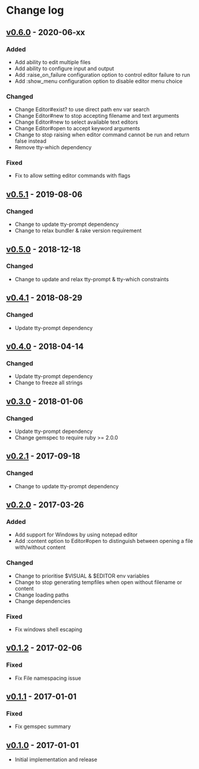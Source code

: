 # Change log

## [v0.6.0] - 2020-06-xx

### Added
* Add ability to edit multiple files
* Add ability to configure input and output
* Add :raise_on_failure configuration option to control editor failure to run
* Add :show_menu configuration option to disable editor menu choice

### Changed
* Change Editor#exist? to use direct path env var search
* Change Editor#new to stop accepting filename and text arguments
* Change Editor#new to select available text editors
* Change Editor#open to accept keyword arguments
* Change to stop raising when editor command cannot be run and return false instead
* Remove tty-which dependency

### Fixed
* Fix to allow setting editor commands with flags

## [v0.5.1] - 2019-08-06

### Changed
* Change to update tty-prompt dependency
* Change to relax bundler & rake version requirement

## [v0.5.0] - 2018-12-18

### Changed
* Change to update and relax tty-prompt & tty-which constraints

## [v0.4.1] - 2018-08-29

### Changed
* Update tty-prompt dependency

## [v0.4.0] - 2018-04-14

### Changed
* Update tty-prompt dependency
* Change to freeze all strings

## [v0.3.0] - 2018-01-06

### Changed
* Update tty-prompt dependency
* Change gemspec to require ruby >= 2.0.0

## [v0.2.1] - 2017-09-18

### Changed
* Change to update tty-prompt dependency

## [v0.2.0] - 2017-03-26

### Added
* Add support for Windows by using notepad editor
* Add :content option to Editor#open to distinguish between opening
  a file with/without content

### Changed
* Change to prioritise $VISUAL & $EDITOR env variables
* Change to stop generating tempfiles when open without filename or content
* Change loading paths
* Change dependencies

### Fixed
* Fix windows shell escaping

## [v0.1.2] - 2017-02-06

### Fixed
* Fix File namespacing issue

## [v0.1.1] - 2017-01-01

### Fixed
* Fix gemspec summary

## [v0.1.0] - 2017-01-01

* Initial implementation and release

[v0.6.0]: https://github.com/piotrmurach/tty-editor/compare/v0.5.1...v0.6.0
[v0.5.1]: https://github.com/piotrmurach/tty-editor/compare/v0.5.0...v0.5.1
[v0.5.0]: https://github.com/piotrmurach/tty-editor/compare/v0.4.1...v0.5.0
[v0.4.1]: https://github.com/piotrmurach/tty-editor/compare/v0.4.0...v0.4.1
[v0.4.0]: https://github.com/piotrmurach/tty-editor/compare/v0.3.0...v0.4.0
[v0.3.0]: https://github.com/piotrmurach/tty-editor/compare/v0.2.1...v0.3.0
[v0.2.1]: https://github.com/piotrmurach/tty-editor/compare/v0.2.0...v0.2.1
[v0.2.0]: https://github.com/piotrmurach/tty-editor/compare/v0.1.2...v0.2.0
[v0.1.2]: https://github.com/piotrmurach/tty-editor/compare/v0.1.1...v0.1.2
[v0.1.1]: https://github.com/piotrmurach/tty-editor/compare/v0.1.0...v0.1.1
[v0.1.0]: https://github.com/piotrmurach/tty-editor/compare/v0.1.0
